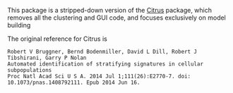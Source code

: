 This package is a stripped-down version of the [Citrus](https://github.com/nolanlab/citrus) package, which removes all the clustering and GUI code, and focuses exclusively on model building

The original reference for Citrus is

```
Robert V Bruggner, Bernd Bodenmiller, David L Dill, Robert J Tibshirani, Garry P Nolan
Automated identification of stratifying signatures in cellular subpopulations
Proc Natl Acad Sci U S A. 2014 Jul 1;111(26):E2770-7. doi: 10.1073/pnas.1408792111. Epub 2014 Jun 16.
```



